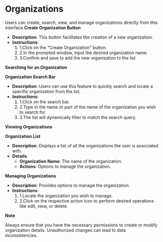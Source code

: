# Organizations

Users can create, search, view, and manage organizations directly from this interface.**Create Organization Button**

* **Description**: This button facilitates the creation of a new organization.
* **Instructions**:
  1. 1.Click on the "Create Organization" button.
  2. 2.In the prompted window, input the desired organization name.
  3. 3.Confirm and save to add the new organization to the list.

**Searching for an Organization**

**Organization Search Bar**

* **Description**: Users can use this feature to quickly search and locate a specific organization from the list.
* **Instructions**:
  1. 1.Click on the search bar.
  2. 2.Type in the name or part of the name of the organization you wish to search for.
  3. 3.The list will dynamically filter to match the search query.

**Viewing Organizations**

**Organization List**

* **Description**: Displays a list of all the organizations the user is associated with.
* **Details**:
  * **Organization Name**: The name of the organization.
  * **Actions**: Options to manage the organization.

**Managing Organizations**

* **Description**: Provides options to manage the organization.
* **Instructions**:
  1. 1.Locate the organization you wish to manage.
  2. 2.Click on the respective action icon to perform desired operations like edit, view, or delete.

**Note**

Always ensure that you have the necessary permissions to create or modify organization details. Unauthorized changes can lead to data inconsistencies.
